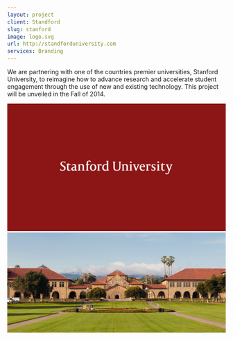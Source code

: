 ```yaml
---
layout: project
client: Standford
slug: stanford
image: logo.svg 
url: http://standforduniversity.com
services: Branding
---
```


We are partnering with one of the countries premier universities, Stanford University, to reimagine how to advance research and accelerate student engagement through the use of new and existing technology. This project will be unveiled in the Fall of 2014.

![Stanford](/images/client-assets/stanford/01.png)
![Stanford](/images/client-assets/stanford/02.jpg)
